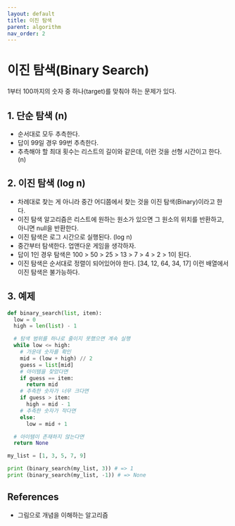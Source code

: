 ```yaml
---
layout: default
title: 이진 탐색
parent: algorithm
nav_order: 2
---
```


# 이진 탐색(Binary Search)

1부터 100까지의 숫자 중 하나(target)를 맞춰야 하는 문제가 있다.

## 1. 단순 탐색 (n)

* 순서대로 모두 추측한다.
* 답이 99일 경우 99번 추측한다.
* 추측해야 할 최대 횟수는 리스트의 길이와 같은데, 이런 것을 선형 시간이고 한다. (n)

## 2. 이진 탐색 (log n)

* 차례대로 찾는 게 아니라 중간 어디쯤에서 찾는 것을 이진 탐색(Binary)이라고 한다.
* 이진 탐색 알고리즘은 리스트에 원하는 원소가 있으면 그 원소의 위치를 반환하고, 아니면 null을 반환한다.
* 이진 탐색은 로그 시간으로 실행된다. (log n)
* 중간부터 탐색한다. 업앤다운 게임을 생각하자.
* 답이 1인 경우 탐색은 100 > 50 > 25 > 13 > 7 > 4 > 2 > 1이 된다.
* 이진 탐색은 순서대로 정렬이 되어있어야 한다. [34, 12, 64, 34, 17] 이런 배열에서 이진 탐색은 불가능하다.

## 3. 예제

```python
def binary_search(list, item):
  low = 0
  high = len(list) - 1

  # 탐색 범위를 하나로 줄이지 못했으면 계속 실행
  while low <= high:
    # 가운데 숫자를 확인
    mid = (low + high) // 2
    guess = list[mid]
    # 아이템을 찾았다면
    if guess == item:
      return mid
    # 추측한 숫자가 너무 크다면
    if guess > item:
      high = mid - 1
    # 추측한 숫자가 작다면
    else:
      low = mid + 1

  # 아이템이 존재하지 않는다면
  return None

my_list = [1, 3, 5, 7, 9]

print (binary_search(my_list, 3)) # => 1
print (binary_search(my_list, -1)) # => None
```

## References

* 그림으로 개념을 이해하는 알고리즘
